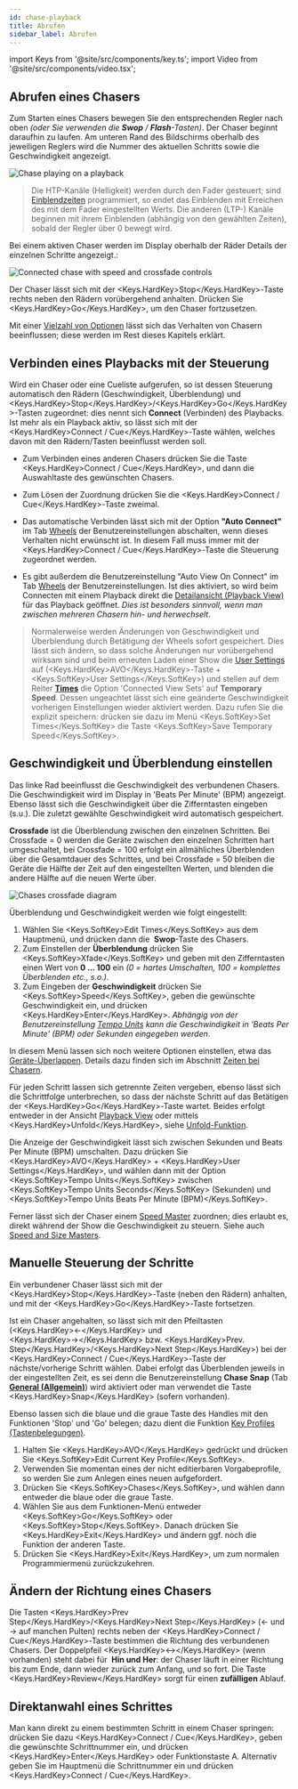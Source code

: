 ```yaml
---
id: chase-playback
title: Abrufen
sidebar_label: Abrufen
---
```


import Keys from '@site/src/components/key.ts';
import Video from '@site/src/components/video.tsx';

## Abrufen eines Chasers

Zum Starten eines Chasers bewegen Sie den entsprechenden Regler nach
oben *(oder Sie verwenden die **Swop** / **Flash**-Tasten)*. Der Chaser
beginnt daraufhin zu laufen. Am unteren Rand des Bildschirms oberhalb
des jeweiligen Reglers wird die Nummer des aktuellen Schritts sowie die
Geschwindigkeit angezeigt.

![Chase playing on a playback](/docs/images/Chase-playing-on-a-playback.png)


>   Die HTP-Kanäle (Helligkeit) werden durch den Fader gesteuert; sind
    [Einblendzeiten](chase-timing.md) programmiert, so endet das Einblenden 
	mit Erreichen des mit dem Fader eingestellten Werts. Die anderen (LTP-) Kanäle
    beginnen mit ihrem Einblenden (abhängig von den gewählten Zeiten),
    sobald der Regler über 0 bewegt wird.

Bei einem aktiven Chaser werden im Display oberhalb der Räder
Details der einzelnen Schritte angezeigt.:

![Connected chase with speed and crossfade controls](/docs/images/Connected-chase-with-speed-and-crossfade-controls.png)

Der Chaser lässt sich mit der <Keys.HardKey>Stop</Keys.HardKey>-Taste rechts neben den Rädern
vorübergehend anhalten. Drücken Sie <Keys.HardKey>Go</Keys.HardKey>, um den Chaser fortzusetzen.

Mit einer [Vielzahl von Optionen](chase-options.md) lässt sich das Verhalten 
von Chasern beeinflussen; diese werden im Rest dieses Kapitels erklärt.

## Verbinden eines Playbacks mit der Steuerung

Wird ein Chaser oder eine Cueliste aufgerufen, so ist dessen Steuerung automatisch den
Rädern (Geschwindigkeit, Überblendung) und <Keys.HardKey>Stop</Keys.HardKey>/<Keys.HardKey>Go</Keys.HardKey>-Tasten
zugeordnet: dies nennt sich **Connect** (Verbinden) des Playbacks. Ist mehr
als ein Playback aktiv, so lässt sich mit der <Keys.HardKey>Connect / Cue</Keys.HardKey>-Taste wählen,
welches davon mit den Rädern/Tasten beeinflusst werden soll.

-   Zum Verbinden eines anderen Chasers drücken Sie die Taste <Keys.HardKey>Connect / Cue</Keys.HardKey>, 
    und dann die Auswahltaste des gewünschten Chasers.

-   Zum Lösen der Zuordnung drücken Sie die <Keys.HardKey>Connect / Cue</Keys.HardKey>-Taste zweimal.

-   Das automatische Verbinden lässt sich mit der Option **"Auto Connect"**
    im Tab [Wheels](../system-settings/user-settings#wheels) der Benutzereinstellungen
    abschalten, wenn dieses Verhalten nicht erwünscht ist. In diesem
    Fall muss immer mit der <Keys.HardKey>Connect / Cue</Keys.HardKey>-Taste die Steuerung zugeordnet
    werden.

-   Es gibt außerdem die Benutzereinstellung "Auto View On Connect" im Tab 
    [Wheels](../system-settings/user-settings#wheels) der Benutzereinstellungen. Ist
    dies aktiviert, so wird beim Connecten mit einem Playback direkt die
    [Detailansicht (Playback View)](editing-a-chase.md#einen-chaser-zum-editieren-öffnen) 
	für das Playback geöffnet. *Dies ist besonders sinnvoll, wenn man 
	zwischen mehreren Chasern hin- und herwechselt*.

>   Normalerweise werden Änderungen von Geschwindigkeit und Überblendung durch Betätigung 
    der Wheels sofort gespeichert. Dies lässt sich ändern, so dass solche Änderungen nur
    vorübergehend wirksam sind und beim erneuten Laden einer Show die
    [User Settings](../system-settings/user-settings.md) auf (<Keys.HardKey>AVO</Keys.HardKey>-Taste + <Keys.SoftKey>User Settings</Keys.SoftKey>) und stellen auf dem Reiter **[Times](../system-settings/user-settings.md#times-zeiten)** die Option 'Connected View Sets' auf **Temporary Speed**. Dessen ungeachtet lässt sich eine geänderte Geschwindigkeit 
    vorherigen Einstellungen wieder aktiviert werden. Dazu rufen Sie die
	explizit speichern: drücken sie dazu im Menü <Keys.SoftKey>Set Times</Keys.SoftKey> die Taste <Keys.SoftKey>Save Temporary Speed</Keys.SoftKey>.


## Geschwindigkeit und Überblendung einstellen

Das linke Rad beeinflusst die Geschwindigkeit des verbundenen Chasers.
Die Geschwindigkeit wird im Display in 'Beats Per Minute' (BPM)
angezeigt. Ebenso lässt sich die Geschwindigkeit über die Zifferntasten
eingeben (s.u.). Die zuletzt gewählte Geschwindigkeit wird automatisch
gespeichert.

**Crossfade** ist die Überblendung zwischen den einzelnen Schritten. Bei
Crossfade = 0 werden die Geräte zwischen den einzelnen Schritten hart
umgeschaltet, bei Crossfade = 100 erfolgt ein allmähliches Überblenden
über die Gesamtdauer des Schrittes, und bei Crossfade = 50 bleiben die
Geräte die Hälfte der Zeit auf den eingestellten Werten, und blenden die
andere Hälfte auf die neuen Werte über.

![Chases crossfade diagram](/docs/images/Chases-crossfade-diagram.png)

Überblendung und Geschwindigkeit werden wie folgt eingestellt:

1. Wählen Sie <Keys.SoftKey>Edit Times</Keys.SoftKey> aus dem Hauptmenü, und drücken dann die
&nbsp;**Swop**-Taste des Chasers.
2. Zum Einstellen der **Überblendung** drücken Sie <Keys.SoftKey>Xfade</Keys.SoftKey> und geben mit
den Zifferntasten einen Wert von **0 ... 100** ein *(0 = hartes
Umschalten, 100 = komplettes Überblenden etc., s.o.)*.
3. Zum Eingeben der **Geschwindigkeit** drücken Sie <Keys.SoftKey>Speed</Keys.SoftKey>, geben die
gewünschte Geschwindigkeit ein, und drücken <Keys.HardKey>Enter</Keys.HardKey>. *Abhängig von der
Benutzereinstellung [Tempo Units](../system-settings/user-settings.md#times-zeiten) kann die Geschwindigkeit in 'Beats Per Minute'
(BPM) oder Sekunden eingegeben werden*.

In diesem Menü lassen sich noch weitere Optionen einstellen, etwa das
[Geräte-Überlappen](../cues/cue-timing.md#einstellen-von-überblendzeiten-und-geräteversatz). Details dazu finden sich im Abschnitt [Zeiten bei Chasern](chase-timing.md).

Für jeden Schritt lassen sich getrennte Zeiten vergeben, ebenso lässt
sich die Schrittfolge unterbrechen, so dass der nächste Schritt auf das
Betätigen der <Keys.HardKey>Go</Keys.HardKey>-Taste wartet. Beides erfolgt entweder in der
Ansicht [Playback View](editing-a-chase.md#einen-chaser-zum-editieren-öffnen)
oder mittels <Keys.HardKey>Unfold</Keys.HardKey>, siehe [Unfold-Funktion](editing-a-chase.md#ändern-eines-chasers-mit-der-unfold-funktion).

Die Anzeige der Geschwindigkeit lässt sich zwischen Sekunden und Beats
Per Minute (BPM) umschalten. Dazu drücken 
Sie <Keys.HardKey>AVO</Keys.HardKey> + <Keys.HardKey>User Settings</Keys.HardKey>, und wählen dann mit der 
Option <Keys.SoftKey>Tempo Units</Keys.SoftKey> zwischen <Keys.SoftKey>Tempo Units Seconds</Keys.SoftKey>
(Sekunden) und <Keys.SoftKey>Tempo Units Beats Per Minute (BPM)</Keys.SoftKey>.

Ferner lässt sich der Chaser einem [Speed Master](../running-the-show/playback-controls.md#speed--und-size-master) zuordnen; 
dies erlaubt es, direkt während der Show die Geschwindigkeit zu steuern. 
Siehe auch [Speed and Size Masters](../running-the-show/playback-controls.md#speed--und-size-master).

## Manuelle Steuerung der Schritte

Ein verbundener Chaser lässt sich mit der <Keys.HardKey>Stop</Keys.HardKey>-Taste (neben den
Rädern) anhalten, und mit der <Keys.HardKey>Go</Keys.HardKey>-Taste fortsetzen.

Ist ein Chaser angehalten, so lässt sich mit den Pfeiltasten (<Keys.HardKey>←</Keys.HardKey> und <Keys.HardKey>→</Keys.HardKey> bzw. <Keys.HardKey>Prev. Step</Keys.HardKey>/<Keys.HardKey>Next Step</Keys.HardKey>) bei der <Keys.HardKey>Connect / Cue</Keys.HardKey>-Taste der
nächste/vorherige Schritt wählen. Dabei erfolgt das Überblenden jeweils
in der eingestellten Zeit, es sei denn die Benutzereinstellung **Chase Snap** (Tab [**General (Allgemein)**](../system-settings/user-settings.md#general-allgemein)) wird aktiviert oder man verwendet die Taste <Keys.HardKey>Snap</Keys.HardKey> (sofern
vorhanden).

Ebenso lassen sich die blaue und die graue Taste des Handles mit den
Funktionen 'Stop' und 'Go' belegen; dazu dient die Funktion [Key
Profiles (Tastenbelegungen)](../system-settings/key-profiles.md).

1. Halten Sie <Keys.HardKey>AVO</Keys.HardKey> gedrückt und drücken Sie <Keys.SoftKey>Edit Current Key Profile</Keys.SoftKey>.
2. Verwenden Sie momentan eines der nicht editierbaren Vorgabeprofile,
so werden Sie zum Anlegen eines neuen aufgefordert.
3. Drücken Sie <Keys.SoftKey>Chases</Keys.SoftKey>, und wählen dann entweder die blaue oder die
graue Taste.
4. Wählen Sie aus dem Funktionen-Menü entweder <Keys.SoftKey>Go</Keys.SoftKey> oder <Keys.SoftKey>Stop</Keys.SoftKey>.
Danach drücken Sie <Keys.HardKey>Exit</Keys.HardKey> und ändern ggf. noch die Funktion der
anderen Taste.
5. Drücken Sie <Keys.HardKey>Exit</Keys.HardKey>, um zum normalen Programmiermenü
zurückzukehren.

## Ändern der Richtung eines Chasers

Die Tasten <Keys.HardKey>Prev Step</Keys.HardKey>/<Keys.HardKey>Next Step</Keys.HardKey> (← und → auf manchen Pulten) 
rechts neben der <Keys.HardKey>Connect / Cue</Keys.HardKey>-Taste bestimmen die Richtung des 
verbundenen Chasers. Der Doppelpfeil <Keys.HardKey>↔</Keys.HardKey> (wenn vorhanden) steht dabei für
&nbsp;**Hin und Her**: der Chaser läuft in einer Richtung bis zum Ende, dann
wieder zurück zum Anfang, und so fort. Die Taste <Keys.HardKey>Review</Keys.HardKey> sorgt für
einen **zufälligen** Ablauf. 

## Direktanwahl eines Schrittes
Man kann direkt zu einem bestimmten Schritt in einem Chaser springen:
drücken Sie dazu <Keys.HardKey>Connect / Cue</Keys.HardKey>, geben die gewünschte Schrittnummer ein,
und drücken <Keys.HardKey>Enter</Keys.HardKey> oder Funktionstaste A. Alternativ geben Sie im
Hauptmenü die Schrittnummer ein und drücken <Keys.HardKey>Connect / Cue</Keys.HardKey>.
